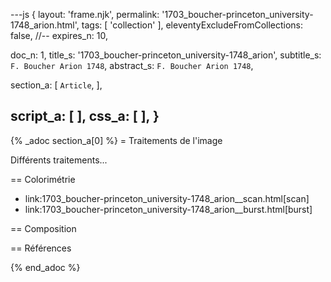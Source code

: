 ---js
{
  layout:    'frame.njk',
  permalink: '1703_boucher-princeton_university-1748_arion.html',
  tags:      [ 'collection' ],
  eleventyExcludeFromCollections: false,
  //-- expires_n: 10,

  doc_n:      1,
  title_s:    '1703_boucher-princeton_university-1748_arion',
  subtitle_s: `F. Boucher Arion 1748`,
  abstract_s: `F. Boucher Arion 1748`,

  section_a:
  [
    `Article`,
  ],

  script_a:
  [
  ],
  css_a:
  [
  ],
}
---
{% _adoc section_a[0] %}
= Traitements de l'image

Différents traitements...

== Colorimétrie

*  link:1703_boucher-princeton_university-1748_arion__scan.html[scan]
*  link:1703_boucher-princeton_university-1748_arion__burst.html[burst]

== Composition


== Références

{% end_adoc %}
